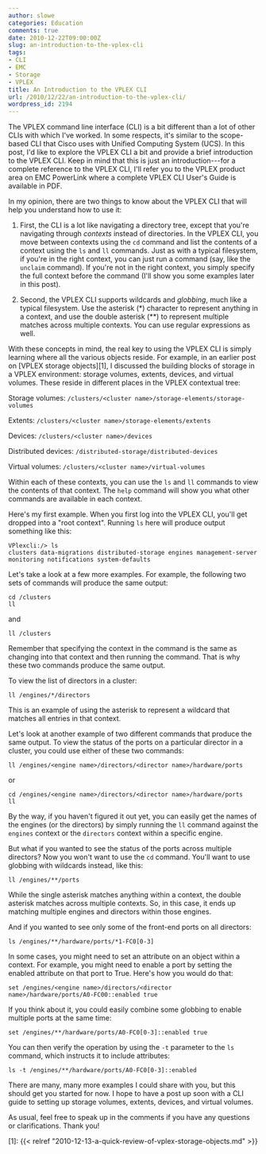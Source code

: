 ```yaml
---
author: slowe
categories: Education
comments: true
date: 2010-12-22T09:00:00Z
slug: an-introduction-to-the-vplex-cli
tags:
- CLI
- EMC
- Storage
- VPLEX
title: An Introduction to the VPLEX CLI
url: /2010/12/22/an-introduction-to-the-vplex-cli/
wordpress_id: 2194
---
```


The VPLEX command line interface (CLI) is a bit different than a lot of other CLIs with which I've worked. In some respects, it's similar to the scope-based CLI that Cisco uses with Unified Computing System (UCS). In this post, I'd like to explore the VPLEX CLI a bit and provide a brief introduction to the VPLEX CLI. Keep in mind that this is just an introduction---for a complete reference to the VPLEX CLI, I'll refer you to the VPLEX product area on EMC PowerLink where a complete VPLEX CLI User's Guide is available in PDF.

In my opinion, there are two things to know about the VPLEX CLI that will help you understand how to use it:

1. First, the CLI is a lot like navigating a directory tree, except that you're navigating through _contexts_ instead of directories. In the VPLEX CLI, you move between contexts using the `cd` command and list the contents of a context using the `ls` and `ll` commands. Just as with a typical filesystem, if you're in the right context, you can just run a command (say, like the `unclaim` command). If you're not in the right context, you simply specify the full context before the command (I'll show you some examples later in this post).

2. Second, the VPLEX CLI supports wildcards and _globbing_, much like a typical filesystem. Use the asterisk (\*) character to represent anything in a context, and use the double asterisk (\*\*) to represent multiple matches across multiple contexts. You can use regular expressions as well.

With these concepts in mind, the real key to using the VPLEX CLI is simply learning where all the various objects reside. For example, in an earlier post on [VPLEX storage objects][1], I discussed the building blocks of storage in a VPLEX environment: storage volumes, extents, devices, and virtual volumes. These reside in different places in the VPLEX contextual tree:

Storage volumes: `/clusters/<cluster name>/storage-elements/storage-volumes`  

Extents: `/clusters/<cluster name>/storage-elements/extents`  

Devices: `/clusters/<cluster name>/devices`  

Distributed devices: `/distributed-storage/distributed-devices`  

Virtual volumes: `/clusters/<cluster name>/virtual-volumes`

Within each of these contexts, you can use the `ls` and `ll` commands to view the contents of that context. The `help` command will show you what other commands are available in each context.

Here's my first example. When you first log into the VPLEX CLI, you'll get dropped into a "root context". Running `ls` here will produce output something like this:

	VPlexcli:/> ls  
	clusters data-migrations distributed-storage engines management-server  
	monitoring notifications system-defaults

Let's take a look at a few more examples. For example, the following two sets of commands will produce the same output:

	cd /clusters  
	ll

and

	ll /clusters

Remember that specifying the context in the command is the same as changing into that context and then running the command. That is why these two commands produce the same output.

To view the list of directors in a cluster:

	ll /engines/*/directors

This is an example of using the asterisk to represent a wildcard that matches all entries in that context.

Let's look at another example of two different commands that produce the same output. To view the status of the ports on a particular director in a cluster, you could use either of these two commands:

	ll /engines/<engine name>/directors/<director name>/hardware/ports

or

	cd /engines/<engine name>/directors/<director name>/hardware/ports  
	ll

By the way, if you haven't figured it out yet, you can easily get the names of the engines (or the directors) by simply running the `ll` command against the `engines` context or the `directors` context within a specific engine.

But what if you wanted to see the status of the ports across multiple directors? Now you won't want to use the `cd` command. You'll want to use globbing with wildcards instead, like this:

	ll /engines/**/ports

While the single asterisk matches anything within a context, the double asterisk matches across multiple contexts. So, in this case, it ends up matching multiple engines and directors within those engines.

And if you wanted to see only some of the front-end ports on all directors:

	ls /engines/**/hardware/ports/*1-FC0[0-3]

In some cases, you might need to set an attribute on an object within a context. For example, you might need to enable a port by setting the enabled attribute on that port to True. Here's how you would do that:

	set /engines/<engine name>/directors/<director name>/hardware/ports/A0-FC00::enabled true

If you think about it, you could easily combine some globbing to enable multiple ports at the same time:

	set /engines/**/hardware/ports/A0-FC0[0-3]::enabled true

You can then verify the operation by using the `-t` parameter to the `ls` command, which instructs it to include attributes:

	ls -t /engines/**/hardware/ports/A0-FC0[0-3]::enabled

There are many, many more examples I could share with you, but this should get you started for now. I hope to have a post up soon with a CLI guide to setting up storage volumes, extents, devices, and virtual volumes.

As usual, feel free to speak up in the comments if you have any questions or clarifications. Thank you!

[1]: {{< relref "2010-12-13-a-quick-review-of-vplex-storage-objects.md" >}}
